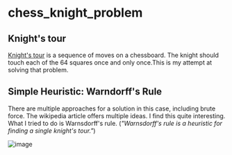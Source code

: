 # chess_knight_problem
## Knight's tour

[Knight's tour](https://en.wikipedia.org/wiki/Knight%27s_tour) is a sequence of moves on a chessboard.
 The knight should touch each of the 64 squares once and only once.This is my attempt at solving that problem.


## Simple Heuristic: Warndorff's Rule
There are multiple approaches for a solution in this case, including brute force. The wikipedia article offers multiple ideas. I find this quite interesting. What I tried to do is Warnsdorff's rule. (*"Warnsdorff's rule is a heuristic for finding a single knight's tour."*)

![image](https://upload.wikimedia.org/wikipedia/commons/thumb/1/1e/Thomasson_symmetric_closed_knights_tour.svg/220px-Thomasson_symmetric_closed_knights_tour.svg.png)
